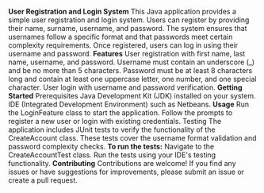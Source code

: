 **User Registration and Login System**
This Java application provides a simple user registration and login system. Users can register by providing their name, surname, username, and password. 
The system ensures that usernames follow a specific format and that passwords meet certain complexity requirements. Once registered, users can log in using their username and password.
**Features**
User registration with first name, last name, username, and password.
Username must contain an underscore (_) and be no more than 5 characters.
Password must be at least 8 characters long and contain at least one uppercase letter, one number, and one special character.
User login with username and password verification.
**Getting Started**
Prerequisites
Java Development Kit (JDK) installed on your system.
IDE (Integrated Development Environment) such as Netbeans.
**Usage**
Run the LoginFeature class to start the application.
Follow the prompts to register a new user or login with existing credentials.
Testing
The application includes JUnit tests to verify the functionality of the CreateAccount class. These tests cover the username format validation and password complexity checks.
**To run the tests:**
Navigate to the CreateAccountTest class.
Run the tests using your IDE's testing functionality.
**Contributing**
Contributions are welcome! If you find any issues or have suggestions for improvements, please submit an issue or create a pull request.
